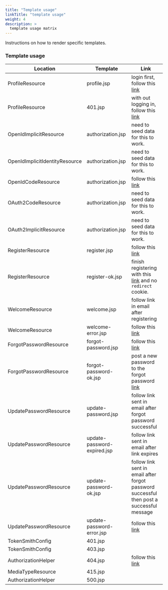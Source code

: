 ```yaml
---
title: "Template usage"
linkTitle: "template usage"
weight: 4
description: >
  template usage matrix
---
```


Instructions on how to render specific templates.

### Template usage
| Location  | Template | Link |
| -------------------- | ------------- |-------|
| ProfileResource | profile.jsp | login first, follow this [link](http://localhost:8080/profile) |
| ProfileResource | 401.jsp | with out logging in, follow this [link](http://localhost:8080/profile) |
| OpenIdImplicitResource | authorization.jsp | need to seed data for this to work. |
| OpenIdImplicitIdentityResource | authorization.jsp | need to seed data for this to work. |
| OpenIdCodeResource | authorization.jsp | follow this [link](http://localhost:8080/authorization?client_id=48d4f828-69bc-4e34-81e3-28288fa4de7a&response_type=CODE&scope=openid+profile&redirect_uri=https://tokensmith.net)|
| OAuth2CodeResource | authorization.jsp | need to seed data for this to work. |
| OAuth2ImplicitResource | authorization.jsp | need to seed data for this to work. |
| RegisterResource | register.jsp | follow this [link](http://localhost:8080/register) |
| RegisterResource | register-ok.jsp | finish registering with this [link](http://localhost:8080/register) and no `redirect` cookie. |
| WelcomeResource | welcome.jsp | follow link in email after registering |
| WelcomeResource | welcome-error.jsp | follow this [link](http://localhost:8080/welcome?nonce=not-a-nonce) |
| ForgotPasswordResource | forgot-password.jsp | follow this [link](http://localhost:8080/forgot-password) |
| ForgotPasswordResource | forgot-password-ok.jsp | post a new password to the forgot password [link](http://localhost:8080/forgot-password) |
| UpdatePasswordResource | update-password.jsp | follow link sent in email after forgot password successful |
| UpdatePasswordResource | update-password-expired.jsp | follow link sent in email after link expires |
| UpdatePasswordResource | update-password-ok.jsp | follow link sent in email after forgot password successful then post a successful message |
| UpdatePasswordResource | update-password-error.jsp | follow this [link](http://localhost:8080/update-password?nonce=not-a-nonce) |
| TokenSmithConfig | 401.jsp | |
| TokenSmithConfig | 403.jsp | |
| AuthorizationHelper | 404.jsp | follow this [link](http://localhost:8080/not-found) |
| MediaTypeResource | 415.jsp | |
| AuthorizationHelper | 500.jsp | |